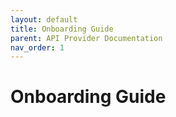 ```yaml
---
layout: default
title: Onboarding Guide
parent: API Provider Documentation
nav_order: 1
---
```


# Onboarding Guide